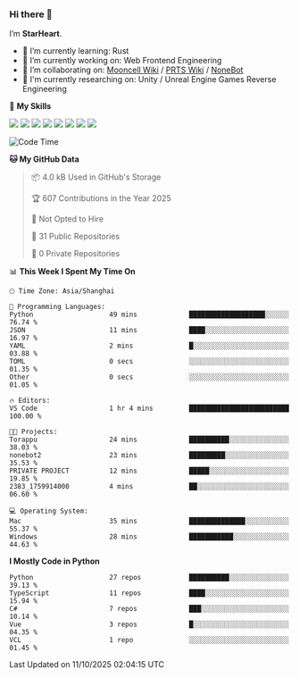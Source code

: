 ### Hi there 👋

I’m **StarHeart**.

- 🌱 I’m currently learning: Rust
- 🔭 I’m currently working on: Web Frontend Engineering
- 👯 I’m collaborating on: [Mooncell Wiki](https://fgo.wiki/) / [PRTS Wiki](http://prts.wiki/) / [NoneBot](https://github.com/nonebot)
- 🔬 I'm currently researching on: Unity / Unreal Engine Games Reverse Engineering

🌟 **My Skills**

![](https://img.shields.io/badge/-Python-3e74a2?style=flat-square&logo=Python&logoColor=fff)
![](https://img.shields.io/badge/-Node.js-339933?style=flat-square&logo=node.js&logoColor=fff)
![](https://img.shields.io/badge/-Vue-4fc08d?style=flat-square&logo=vue.js&logoColor=fff)
![](https://img.shields.io/badge/-React-2d98ce?style=flat-square&logo=React&logoColor=fff)
![](https://img.shields.io/badge/-TypeScript-3178C6?style=flat-square&logo=TypeScript&logoColor=fff)
![](https://img.shields.io/badge/-Docker-2496ED?style=flat-square&logo=Docker&logoColor=fff)
![](https://img.shields.io/badge/-Linux-000000?style=flat-square&logo=Linux&logoColor=fff)
![](https://img.shields.io/badge/-Dotnet-512bd4?style=flat-square&logo=.net&logoColor=fff)

<!--START_SECTION:waka-->
![Code Time](http://img.shields.io/badge/Code%20Time-1%2C802%20hrs%2047%20mins-blue)

**🐱 My GitHub Data** 

> 📦 4.0 kB Used in GitHub's Storage 
 > 
> 🏆 607 Contributions in the Year 2025
 > 
> 🚫 Not Opted to Hire
 > 
> 📜 31 Public Repositories 
 > 
> 🔑 0 Private Repositories 
 > 
📊 **This Week I Spent My Time On** 

```text
🕑︎ Time Zone: Asia/Shanghai

💬 Programming Languages: 
Python                   49 mins             ███████████████████░░░░░░   76.74 % 
JSON                     11 mins             ████░░░░░░░░░░░░░░░░░░░░░   16.97 % 
YAML                     2 mins              █░░░░░░░░░░░░░░░░░░░░░░░░   03.88 % 
TOML                     0 secs              ░░░░░░░░░░░░░░░░░░░░░░░░░   01.35 % 
Other                    0 secs              ░░░░░░░░░░░░░░░░░░░░░░░░░   01.05 % 

🔥 Editors: 
VS Code                  1 hr 4 mins         █████████████████████████   100.00 % 

🐱‍💻 Projects: 
Torappu                  24 mins             ██████████░░░░░░░░░░░░░░░   38.03 % 
nonebot2                 23 mins             █████████░░░░░░░░░░░░░░░░   35.53 % 
PRIVATE PROJECT          12 mins             █████░░░░░░░░░░░░░░░░░░░░   19.85 % 
2383_1759914000          4 mins              ██░░░░░░░░░░░░░░░░░░░░░░░   06.60 % 

💻 Operating System: 
Mac                      35 mins             ██████████████░░░░░░░░░░░   55.37 % 
Windows                  28 mins             ███████████░░░░░░░░░░░░░░   44.63 % 
```

**I Mostly Code in Python** 

```text
Python                   27 repos            ██████████░░░░░░░░░░░░░░░   39.13 % 
TypeScript               11 repos            ████░░░░░░░░░░░░░░░░░░░░░   15.94 % 
C#                       7 repos             ███░░░░░░░░░░░░░░░░░░░░░░   10.14 % 
Vue                      3 repos             █░░░░░░░░░░░░░░░░░░░░░░░░   04.35 % 
VCL                      1 repo              ░░░░░░░░░░░░░░░░░░░░░░░░░   01.45 % 
```




 Last Updated on 11/10/2025 02:04:15 UTC
<!--END_SECTION:waka-->
